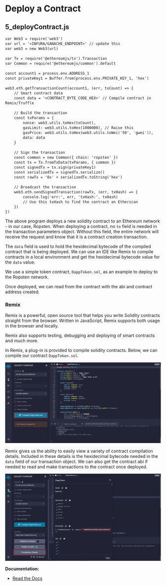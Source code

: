 # Deploy a Contract  
## 5_deployContract.js
```
var Web3 = require('web3')
var url = '<INFURA/GANACHE_ENDPOINT>' // update this
var web3 = new Web3(url)

var Tx = require('@ethereumjs/tx').Transaction
var Common = require('@ethereumjs/common').default

const account1 = process.env.ADDRESS_1
const privateKey1 = Buffer.from(process.env.PRIVATE_KEY_1, 'hex')

web3.eth.getTransactionCount(account1, (err, txCount) => {
	// Smart contract data
	const data = '<CONTRACT_BYTE_CODE_HEX>' // Compile contract in Remix/Truffle

	// Build the transaction
	const txParams = {
		nonce: web3.utils.toHex(txCount),
		gasLimit: web3.utils.toHex(1000000), // Raise this
		gasPrice: web3.utils.toHex(web3.utils.toWei('50', 'gwei')),
		data: data
	}

	// Sign the transaction
	const common = new Common({ chain: 'ropsten' })
	const tx = Tx.fromTxData(txParams, { common })
	const signedTx = tx.sign(privateKey1)
	const serializedTx = signedTx.serialize()
	const rawTx = '0x' + serializedTx.toString('hex')

	// Broadcast the transaction
	web3.eth.sendSignedTransaction(rawTx, (err, txHash) => {
		console.log('err:', err, 'txHash:', txHash)
		// Use this txHash to find the contract on Etherscan
	})
})
```

The above program deploys a new solidity contract to an Ethereum network - in our case, Ropsten. When deploying a contract, no `to` field is needed in the transaction parameters object. Without this field, the entire network will receive the request and know that it is a contract creation transaction.  

The `data` field is used to hold the hexidecimal bytecode of the compiled contract that is being deployed. We can use an IDE like Remix to compile contracts in a local environment and get the hexidecimal bytecode value for the `data` value.  

We use a simple token contract, `DappToken.sol`, as an example to deploy to the Ropsten network.  

Once deployed, we can read from the contract with the abi and contract address created.   

### Remix
Remix is a powerful, open source tool that helps you write Solidity contracts straight from the browser. Written in JavaScript, Remix supports both usage in the browser and locally.

Remix also supports testing, debugging and deploying of smart contracts and much more.

In Remix, a plug-in is provided to compile solidity contracts. Below, we can compile our contract `DappToken.sol`.

![Remix](./remixCompile.png)

Remix gives us the ability to easily view a variety of contract compilation details. Included in these details is the hexidecimal bytecode needed in the `data` field of our transaction object. We can also get the contract abi if needed to read and make transactions to the contract once deployed.   

![Compilation Details](./bytecode.png)

**Documentation:**  
* [Read the Docs](https://remix-ide.readthedocs.io/en/latest/#)